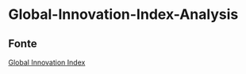 # Global-Innovation-Index-Analysis

## Fonte

<a href="https://www.globalinnovationindex.org/Home"> Global Innovation Index </a>
